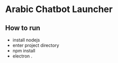 # Arabic Chatbot Launcher

## How to run
- install nodejs
- enter project directory
- npm install
- electron .
